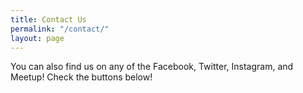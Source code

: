 ```yaml
---
title: Contact Us
permalink: "/contact/"
layout: page
---
```


 <script src="//www.powr.io/powr.js" external-type="html"></script> 
 <div class="powr-form-builder" id="ce8e46c9_1506774367"></div>


You can also find us on any of the Facebook, Twitter, Instagram, and Meetup! Check the buttons below!

